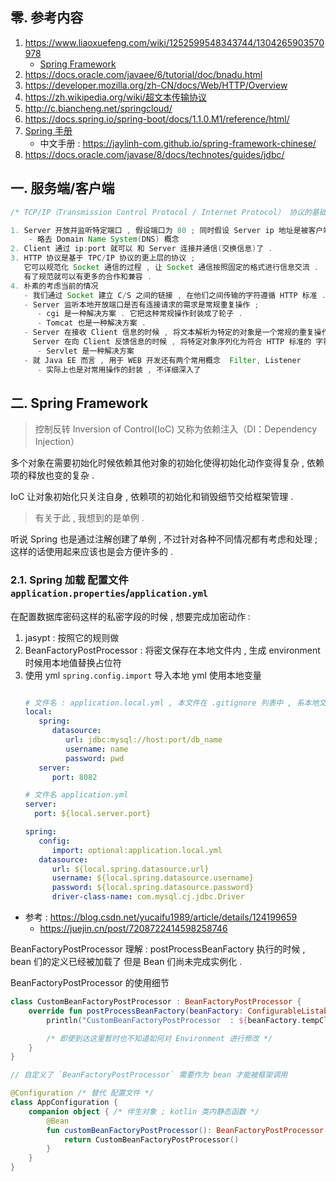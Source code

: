 

## 零. 参考内容
1. https://www.liaoxuefeng.com/wiki/1252599548343744/1304265903570978
   - [Spring Framework](https://www.liaoxuefeng.com/wiki/1252599548343744/1266263217140032)
2. https://docs.oracle.com/javaee/6/tutorial/doc/bnadu.html
3. https://developer.mozilla.org/zh-CN/docs/Web/HTTP/Overview
4. https://zh.wikipedia.org/wiki/超文本传输协议
5. http://c.biancheng.net/springcloud/
6. https://docs.spring.io/spring-boot/docs/1.1.0.M1/reference/html/
7. [Spring 手册](https://docs.spring.io/spring-framework/docs/current/reference/html/)
   - 中文手册 : https://jaylinh-com.github.io/spring-framework-chinese/
8. https://docs.oracle.com/javase/8/docs/technotes/guides/jdbc/


## 一. 服务端/客户端
```java
/* TCP/IP（Transmission Control Protocol / Internet Protocol） 协议的基础上我们尝试让两个设备建立连接 */

1. Server 开放并监听特定端口 , 假设端口为 80 ; 同时假设 Server ip 地址是被客户端知晓的 ;
    - 略去 Domain Name System(DNS) 概念
2. Client 通过 ip:port 就可以 和 Server 连接并通信(交换信息)了 . 
3. HTTP 协议是基于 TPC/IP 协议的更上层的协议 ; 
   它可以规范化 Socket 通信的过程 , 让 Socket 通信按照固定的格式进行信息交流 . 
   有了规范就可以有更多的合作和兼容 . 
4. 朴素的考虑当前的情况
   - 我们通过 Socket 建立 C/S 之间的链接 , 在他们之间传输的字符遵循 HTTP 标准 . 
   - Server 监听本地开放端口是否有连接请求的需求是常规重复操作 ; 
      - cgi 是一种解决方案 . 它把这种常规操作封装成了轮子 . 
      - Tomcat 也是一种解决方案 . 
   - Server 在接收 Client 信息的时候 , 将文本解析为特定的对象是一个常规的重复操作 ; 
     Server 在向 Client 反馈信息的时候 , 将特定对象序列化为符合 HTTP 标准的 字符串 也是常规重复操作 ; 
      - Servlet 是一种解决方案
   - 就 Java EE 而言 , 用于 WEB 开发还有两个常用概念  Filter, Listener
      - 实际上也是对常用操作的封装 , 不详细深入了

```

## 二. Spring Framework

> 控制反转 Inversion of Control(IoC) 又称为依赖注入（DI：Dependency Injection）

多个对象在需要初始化时候依赖其他对象的初始化使得初始化动作变得复杂 , 依赖项的释放也变的复杂 . 

IoC 让对象初始化只关注自身 , 依赖项的初始化和销毁细节交给框架管理 . 

> 有关于此 , 我想到的是单例 . 

听说 Spring 也是通过注解创建了单例 , 不过针对各种不同情况都有考虑和处理 ; 这样的话使用起来应该也是会方便许多的 . 


### 2.1. Spring 加载 配置文件 `application.properties`/`application.yml`

在配置数据库密码这样的私密字段的时候 , 想要完成加密动作 : 
1. jasypt : 按照它的规则做
2. BeanFactoryPostProcessor : 将密文保存在本地文件内 , 生成 environment 时候用本地值替换占位符
3. 使用 yml `spring.config.import` 导入本地 yml 使用本地变量
   ```yml

   # 文件名 : application.local.yml , 本文件在 .gitignore 列表中 , 系本地文件
   local:
      spring:
         datasource:
            url: jdbc:mysql://host:port/db_name
            username: name
            password: pwd
      server:
         port: 8082

   # 文件名 application.yml
   server:
     port: ${local.server.port}

   spring:
      config:
         import: optional:application.local.yml
      datasource:
         url: ${local.spring.datasource.url}
         username: ${local.spring.datasource.username}
         password: ${local.spring.datasource.password}
         driver-class-name: com.mysql.cj.jdbc.Driver

   ```
- 参考 : https://blog.csdn.net/yucaifu1989/article/details/124199659
   - https://juejin.cn/post/7208722414598258746


BeanFactoryPostProcessor 理解 : postProcessBeanFactory 执行的时候 , bean 们的定义已经被加载了
但是 Bean 们尚未完成实例化 . 

BeanFactoryPostProcessor 的使用细节

```kotlin
class CustomBeanFactoryPostProcessor : BeanFactoryPostProcessor {
    override fun postProcessBeanFactory(beanFactory: ConfigurableListableBeanFactory) {
        println("CustomBeanFactoryPostProcessor  : ${beanFactory.tempClassLoader?.name?.let { "unknow class loader" }}")

        /* 即使到达这里暂时也不知道如何对 Environment 进行修改 */
    }
}

// 自定义了 `BeanFactoryPostProcessor` 需要作为 bean 才能被框架调用

@Configuration /* 替代 配置文件 */
class AppConfiguration {
    companion object { /* 伴生对象 ; kotlin 类内静态函数 */
        @Bean
        fun customBeanFactoryPostProcessor(): BeanFactoryPostProcessor {
            return CustomBeanFactoryPostProcessor()
        }
    }
}
```









